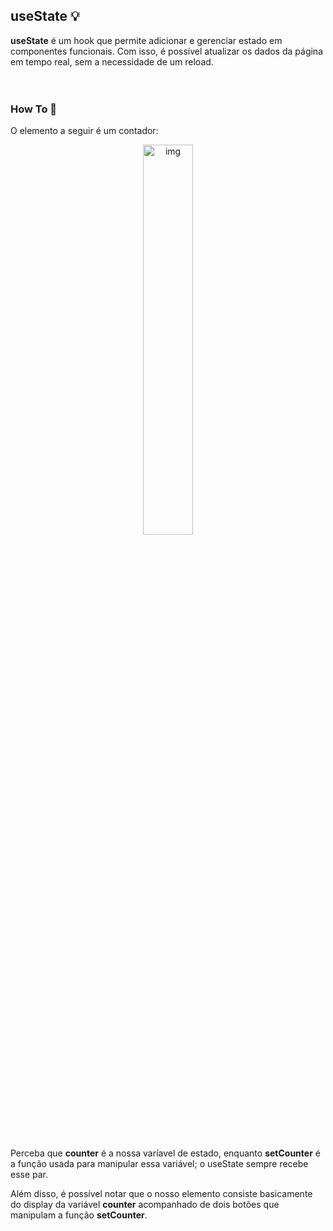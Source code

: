 ## useState 💡

<strong>useState</strong> é um hook que permite adicionar e gerenciar estado em componentes funcionais. Com isso, é possível atualizar os dados da página em tempo real, sem a necessidade de um reload.
<br><br><br>

### How To 📖
O elemento a seguir é um contador:
<p align="center">
  <img src="https://github.com/Lucas-Tito/Learning_ReactJS/assets/61806906/73752523-1ac1-4193-86a7-1816bf60cab1" alt="img" width="40%"/>
</p>

<br>
<p>Perceba que <strong>counter</strong> é a nossa varíavel de estado, enquanto <strong>setCounter</strong> é a função usada para manipular essa variável; o useState sempre recebe esse par.</p>

<p>Além disso, é possível notar que o nosso elemento consiste basicamente do display da variável <strong>counter</strong> acompanhado de dois botões que manipulam a função <strong>setCounter</strong>.</p>

